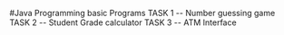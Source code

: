 #Java Programming basic Programs
TASK 1 -- Number guessing game 
TASK 2 -- Student Grade calculator
TASK 3 -- ATM Interface
